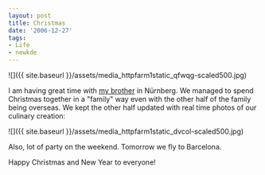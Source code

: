 ```yaml
---
layout: post
title: Christmas
date: '2006-12-27'
tags:
- Life
- newkde
---
```


 ![]({{ site.baseurl }}/assets/media_httpfarm1static_qfwqg-scaled500.jpg)

I am having great time with [my brother][1] in Nürnberg. We managed to spend Christmas together in a "family" way even with the other half of the family being overseas. We kept the other half updated with real time photos of our culinary creation:

 ![]({{ site.baseurl }}/assets/media_httpfarm1static_dvcol-scaled500.jpg)

Also, lot of party on the weekend. Tomorrow we fly to Barcelona.

Happy Christmas and New Year to everyone!

[1]: http://michael.mac-vicar.com/

